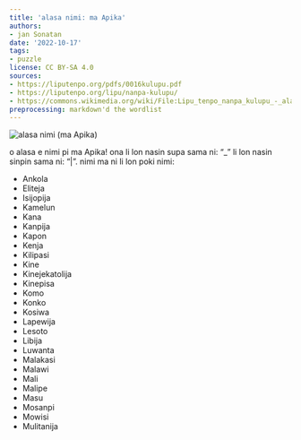 ```yaml
---
title: 'alasa nimi: ma Apika'
authors:
- jan Sonatan
date: '2022-10-17'
tags:
- puzzle
license: CC BY-SA 4.0
sources:
- https://liputenpo.org/pdfs/0016kulupu.pdf
- https://liputenpo.org/lipu/nanpa-kulupu/
- https://commons.wikimedia.org/wiki/File:Lipu_tenpo_nanpa_kulupu_-_alasa_nimi_(ma_Apika).png
preprocessing: markdown'd the wordlist
---
```


![alasa nimi (ma Apika)](https://upload.wikimedia.org/wikipedia/commons/f/f7/Lipu_tenpo_nanpa_kulupu_-_alasa_nimi_%28ma_Apika%29.png)

o alasa e nimi pi ma Apika! ona li lon nasin supa sama ni: “\_” li lon nasin sinpin sama ni: “|”. nimi ma ni li lon poki nimi:

- Ankola
- Eliteja
- Isijopija
- Kamelun
- Kana
- Kanpija
- Kapon
- Kenja
- Kilipasi
- Kine
- Kinejekatolija
- Kinepisa
- Komo
- Konko
- Kosiwa
- Lapewija
- Lesoto
- Libija
- Luwanta
- Malakasi
- Malawi
- Mali
- Malipe
- Masu
- Mosanpi
- Mowisi
- Mulitanija